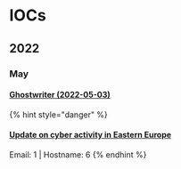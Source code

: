# IOCs

## 2022

### May

#### [Ghostwriter (2022-05-03)](https://otx.alienvault.com/pulse/6272c10a39c349a4ffa672de)

{% hint style="danger" %}
#### [Update on cyber activity in Eastern Europe](https://blog.google/threat-analysis-group/update-on-cyber-activity-in-eastern-europe/)

Email: 1 | Hostname: 6
{% endhint %}
